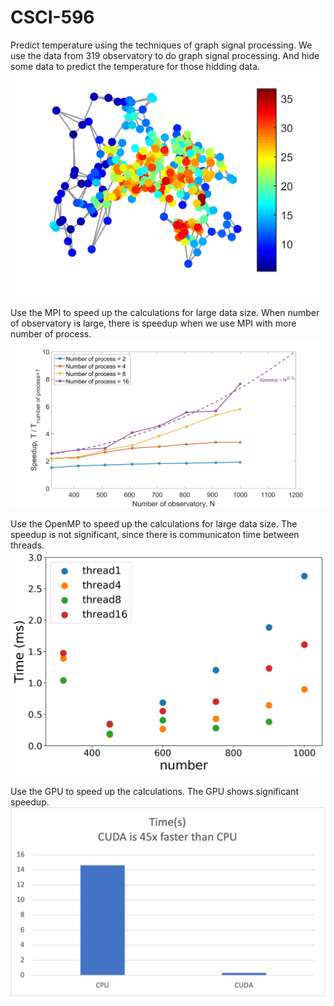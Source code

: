 # CSCI-596
Predict temperature using the techniques of graph signal processing. We use the data from 319 observatory to do graph signal processing. And hide some data to predict the temperature for those hidding data.
![](project/result_plot/DenoisedSignal_A.png)

Use the MPI to speed up the calculations for large data size. When number of observatory is large, there is speedup when we use MPI with more number of process.
![](project/result_plot/Mpi_speed_up.png)

Use the OpenMP to speed up the calculations for large data size. The speedup is not significant, since there is communicaton time between threads.
![](project/result_plot/thread.png)

Use the GPU to speed up the calculations. The GPU shows significant speedup.
![](project/result_plot/CPUvsCUDA.png)
